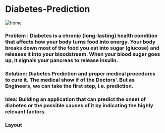 # Diabetes-Prediction

![home](https://user-images.githubusercontent.com/64016811/198817377-0eef049f-5ef0-414e-97e1-a1cba823346f.png)

### Problem : Diabetes is a chronic (long-lasting) health condition that affects how your body turns food into energy. Your body breaks down most of the food you eat into sugar (glucose) and releases it into your bloodstream. When your blood sugar goes up, it signals your pancreas to release insulin.

### Solution: Diabetes Prediction and proper medical procedures to cure it. The medical show if of the Doctors'. But as Engineers, we can take the first step, i.e. prediction.

### Idea: Building an application that can predict the onset of diabetes or the possible causes of it by indicating the highly relevant factors. 

### Layout



